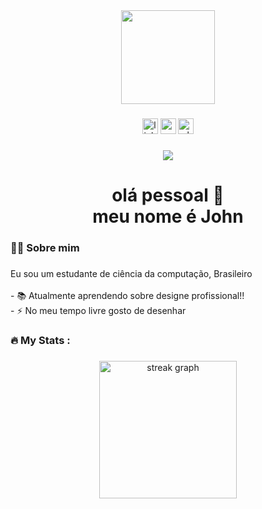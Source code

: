 <div align="center">
  <img height="150" src="https://media.giphy.com/media/M9gbBd9nbDrOTu1Mqx/giphy.gif"  />
</div>

###

<div align="center">
  <a href="https://www.linkedin.com/in/john-galvão-253074324" target="_blank">
  <img src="https://img.shields.io/static/v1?message=LinkedIn&logo=linkedin&label=&color=0077B5&logoColor=white&labelColor=&style=for-the-badge" height="25" alt="linkedin logo"  /></a>
 <a href="mailto:johncarlos998@gmail.com" target="_blank">
  <img src="https://img.shields.io/static/v1?message=Gmail&logo=gmail&label=&color=D14836&logoColor=white&labelColor=&style=for-the-badge" height="25" alt="gmail logo"  /></a>
  <a href="https://wa.me/5517981665206" target="_blank">
  <img src="https://img.shields.io/static/v1?message=Whatsapp&logo=whatsapp&label=&color=25D366&logoColor=white&labelColor=&style=for-the-badge" height="25" alt="whatsapp logo"  /></a>
</div>

###

<div align="center">
  <img src="https://visitor-badge.laobi.icu/badge?page_id=JohnZinhol-Byte.JohnZinhol-Byte&"  />
</div>

###

<h1 align="center">olá pessoal 👋<br>meu nome é John</h1>

###

<h3 align="left">👩‍💻  Sobre mim</h3>

###

<p align="left">Eu sou um estudante de ciência da computação, Brasileiro<br><br>- 📚 Atualmente aprendendo sobre designe profissional!!<br>- ⚡ No meu tempo livre gosto de desenhar</p>

###

<h3 align="left">🔥   My Stats :</h3>

###

<div align="center">
  <img src="https://streak-stats.demolab.com?user=JohnZinhol-Byte&locale=en&mode=daily&theme=dark&hide_border=false&border_radius=5&order=3" height="220" alt="streak graph"  />
</div>

###
